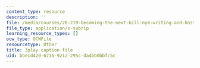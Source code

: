 ```yaml
---
content_type: resource
description: ''
file: /media/courses/20-219-becoming-the-next-bill-nye-writing-and-hosting-the-educational-show-january-iap-2015/bbecd42067369212295cda4bb0bbfc5c_aHygKFodPKg.srt
file_type: application/x-subrip
learning_resource_types: []
ocw_type: OCWFile
resourcetype: Other
title: 3play caption file
uid: bbecd420-6736-9212-295c-da4bb0bbfc5c
---
```

